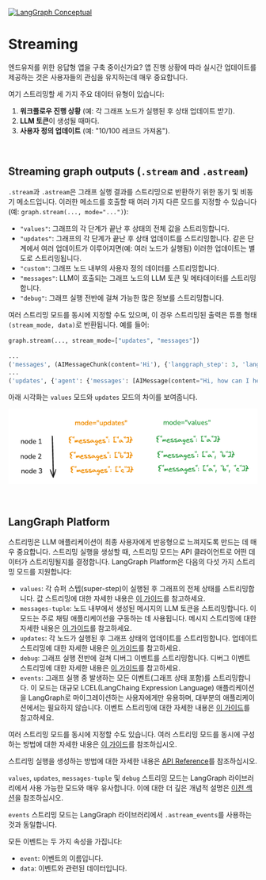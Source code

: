 <style>code { white-space: pre; overflow-x: auto; }</style>

[![LangGraph Conceptual](https://img.shields.io/badge/LangGraph-Conceptual-blue?logo=langgraph)](https://langchain-ai.github.io/langgraph/concepts/streaming/)


# Streaming

엔드유저를 위한 응답형 앱을 구축 중이신가요? 앱 진행 상황에 따라 실시간 업데이트를 제공하는 것은 사용자들의 관심을 유지하는데 매우 중요합니다.

여기 스트리밍할 세 가지 주요 데이터 유형이 있습니다:

1. **워크플로우 진행 상황** (예: 각 그래프 노드가 실행된 후 상태 업데이트 받기).
2. **LLM 토큰**이 생성될 때마다.
3. **사용자 정의 업데이트** (예: "10/100 레코드 가져옴").

<br>

## Streaming graph outputs (`.stream` and `.astream`)

`.stream`과 `.astream`은 그래프 실행 결과를 스트리밍으로 반환하기 위한 동기 및 비동기 메소드입니다. 이러한 메소드를 호출할 때 여러 가지 다른 모드를 지정할 수 있습니다 (예: `graph.stream(..., mode="...")`):

- `"values"`: 그래프의 각 단계가 끝난 후 상태의 전체 값을 스트리밍합니다.
- `"updates"`: 그래프의 각 단계가 끝난 후 상태 업데이트를 스트리밍합니다. 같은 단계에서 여러 업데이트가 이루어지면(예: 여러 노드가 실행됨) 이러한 업데이트는 별도로 스트리밍됩니다.
- `"custom"`: 그래프 노드 내부의 사용자 정의 데이터를 스트리밍합니다.
- `"messages"`: LLM이 호출되는 그래프 노드의 LLM 토큰 및 메타데이터를 스트리밍합니다.
- `"debug"`: 그래프 실행 전반에 걸쳐 가능한 많은 정보를 스트리밍합니다.

여러 스트리밍 모드를 동시에 지정할 수도 있으며, 이 경우 스트리밍된 출력은 튜플 형태`(stream_mode, data)`로 반환됩니다. 예를 들어:

```python
graph.stream(..., stream_mode=["updates", "messages"])
```
```python
...
('messages', (AIMessageChunk(content='Hi'), {'langgraph_step': 3, 'langgraph_node': 'agent', ...}))
...
('updates', {'agent': {'messages': [AIMessage(content="Hi, how can I help you?")]}})
```

아래 시각화는 `values` 모드와 `updates` 모드의 차이를 보여줍니다.

![values_vs_updates](../asset/values_vs_updates.png)

<br>

## LangGraph Platform

스트리밍은 LLM 애플리케이션이 최종 사용자에게 반응형으로 느껴지도록 만드는 데 매우 중요합니다. 스트리밍 실행을 생성할 때, 스트리밍 모드는 API 클라이언트로 어떤 데이터가 스트리밍될지를 결정합니다. LangGraph Platform은 다음의 다섯 가지 스트리밍 모드를 지원합니다:

- `values`: 각 슈퍼 스텝(super-step)이 실행된 후 그래프의 전체 상태를 스트리밍합니다. 값 스트리밍에 대한 자세한 내용은 [이 가이드](../how_to/how_to_stream_full_state_of_your_graph.md)를 참고하세요.
- `messages-tuple`: 노드 내부에서 생성된 메시지의 LLM 토큰을 스트리밍합니다. 이 모드는 주로 채팅 애플리케이션을 구동하는 데 사용됩니다. 메시지 스트리밍에 대한 자세한 내용은 [이 가이드](../how_to/how_to_stream_messages_from_your_graph.md)를 참고하세요.
- `updates`: 각 노드가 실행된 후 그래프 상태의 업데이트를 스트리밍합니다. 업데이트 스트리밍에 대한 자세한 내용은 [이 가이드](../how_to/how_to_stream_state_updates_of_your_graph.md)를 참고하세요.
- `debug`: 그래프 실행 전반에 걸쳐 디버그 이벤트를 스트리밍합니다. 디버그 이벤트 스트리밍에 대한 자세한 내용은 [이 가이드](../how_to/how_to_stream_debug_events.md)를 참고하세요.
- `events`: 그래프 실행 중 발생하는 모든 이벤트(그래프 상태 포함)를 스트리밍합니다. 이 모드는 대규모 LCEL(LangChaing Expression Language) 애플리케이션을 LangGraph로 마이그레이션하는 사용자에게만 유용하며, 대부분의 애플리케이션에서는 필요하지 않습니다. 이벤트 스트리밍에 대한 자세한 내용은 [이 가이드](../how_to/how_to_stream_events.md)를 참고하세요.

여러 스트리밍 모드를 동시에 지정할 수도 있습니다. 여러 스트리밍 모드를 동시에 구성하는 방법에 대한 자세한 내용은 [이 가이드](../how_to/how_to_configure_multiple_streaming_modes_at_the_same_time.md)를 참조하십시오.

스트리밍 실행을 생성하는 방법에 대한 자세한 내용은 [API Reference](https://langchain-ai.github.io/langgraph/cloud/reference/api/api_ref.html#tag/thread-runs/POST/threads/{thread_id}/runs/stream)를 참조하십시오.

`values`, `updates`, `messages-tuple` 및 `debug` 스트리밍 모드는 LangGraph 라이브러리에서 사용 가능한 모드와 매우 유사합니다. 이에 대한 더 깊은 개념적 설명은 [이전 섹션](#streaming-graph-outputs-stream-and-astream)을 참조하십시오.

`events` 스트리밍 모드는 LangGraph 라이브러리에서 `.astream_events`를 사용하는 것과 동일합니다. 

모든 이벤트는 두 가지 속성을 가집니다:
* `event`: 이벤트의 이름입니다.
* `data`: 이벤트와 관련된 데이터입니다.